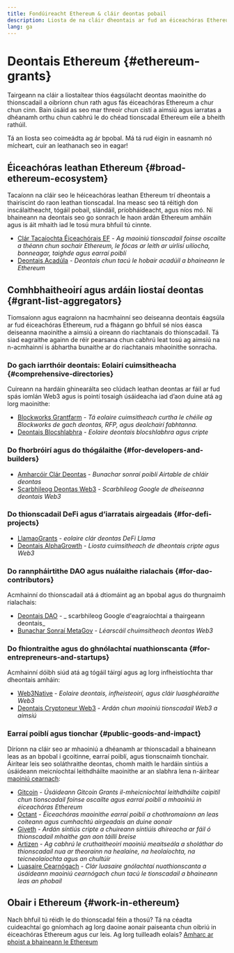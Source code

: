 ```yaml
---
title: Fondúireacht Ethereum & cláir deontas pobail
description: Liosta de na cláir dheontais ar fud an éiceachóras Ethereum.
lang: ga
---
```


# Deontais Ethereum {#ethereum-grants}

Tairgeann na cláir a liostaítear thíos éagsúlacht deontas maoinithe do thionscadail a oibríonn chun rath agus fás éiceachóras Ethereum a chur chun cinn. Bain úsáid as seo mar threoir chun cistí a aimsiú agus iarratas a dhéanamh orthu chun cabhrú le do chéad tionscadal Ethereum eile a bheith rathúil.

Tá an liosta seo coimeádta ag ár bpobal. Má tá rud éigin in easnamh nó mícheart, cuir an leathanach seo in eagar!

## Éiceachóras leathan Ethereum {#broad-ethereum-ecosystem}

Tacaíonn na cláir seo le héiceachóras leathan Ethereum trí dheontais a thairiscint do raon leathan tionscadal. Ina measc seo tá réitigh don inscálaitheacht, tógáil pobail, slándáil, príobháideacht, agus níos mó. Ní bhaineann na deontais seo go sonrach le haon ardán Ethereum amháin agus is áit mhaith iad le tosú mura bhfuil tú cinnte.

- [Clár Tacaíochta Éiceachórais EF](https://esp.ethereum.foundation) - _Ag maoiniú tionscadail foinse oscailte a théann chun sochair Ethereum, le fócas ar leith ar uirlisí uilíocha, bonneagar, taighde agus earraí poiblí_
- [Deontais Acadúla](https://esp.ethereum.foundation/academic-grants) - _Deontais chun tacú le hobair acadúil a bhaineann le Ethereum_

## Comhbhaitheoirí agus ardáin liostaí deontas {#grant-list-aggregators}

Tiomsaíonn agus eagraíonn na hacmhainní seo deiseanna deontais éagsúla ar fud éiceachóras Ethereum, rud a fhágann go bhfuil sé níos éasca deiseanna maoinithe a aimsiú a oireann do riachtanais do thionscadail. Tá siad eagraithe againn de réir pearsana chun cabhrú leat tosú ag aimsiú na n-acmhainní is ábhartha bunaithe ar do riachtanais mhaoinithe sonracha.

### Do gach iarrthóir deontais: Eolairí cuimsitheacha {#comprehensive-directories}

Cuireann na hardáin ghinearálta seo clúdach leathan deontas ar fáil ar fud spás iomlán Web3 agus is pointí tosaigh úsáideacha iad d’aon duine atá ag lorg maoinithe:

- [Blockworks Grantfarm](https://blockworks.co/grants/programs) - _Tá eolaire cuimsitheach curtha le chéile ag Blockworks de gach deontas, RFP, agus deolchairí fabhtanna._
- [Deontais Blocshlabhra](https://www.blockchaingrants.org/) - _Eolaire deontais blocshlabhra agus cripte_

### Do fhorbróirí agus do thógálaithe {#for-developers-and-builders}

- [Amharcóir Clár Deontas](https://airtable.com/shr86elKgWTSCP4AY) - _Bunachar sonraí poiblí Airtable de chláir deontas_
- [Scarbhileog Deontas Web3](https://docs.google.com/spreadsheets/d/1c8koZCI-GLnD8MG-eFcXPOBCNu1v8-aXIfwAAvc7AMc/edit#gid=0) - _Scarbhileog Google de dheiseanna deontais Web3_

### Do thionscadail DeFi agus d’iarratais airgeadais {#for-defi-projects}

- [LlamaoGrants](https://wiki.defillama.com/wiki/LlamaoGrants) - _eolaire clár deontas DeFi Llama_
- [Deontais AlphaGrowth](https://alphagrowth.io/crypto-web3-grants-list) - _Liosta cuimsitheach de dheontais cripte agus Web3_

### Do rannpháirtithe DAO agus nuálaithe rialachais {#for-dao-contributors}

Acmhainní do thionscadail atá á dtiomáint ag an bpobal agus do thurgnaimh rialachais:

- [Deontais DAO](https://docs.google.com/spreadsheets/d/1XHc-p_MHNRdjacc8uOEjtPoWL86olP4GyxAJOFO0zxY/edit#gid=0) - _ scarbhileog Google d'eagraíochtaí a thairgeann deontais_
- [Bunachar Sonraí MetaGov](https://docs.google.com/spreadsheets/d/1e5g-dlWWsK2DZoZGBgfxyfGNSddLk-V7sLEgfPjEhbA/edit#gid=780420708) - _Léarscáil chuimsitheach deontas Web3_

### Do fhiontraithe agus do ghnólachtaí nuathionscanta {#for-entrepreneurs-and-startups}

Acmhainní dóibh siúd atá ag tógáil táirgí agus ag lorg infheistíochta thar dheontais amháin:

- [Web3Native](https://www.web3native.co/) - _Eolaire deontais, infheisteoirí, agus cláir luasghéaraithe Web3_
- [Deontais Cryptoneur Web3](https://www.cryptoneur.xyz/web3-grants) - _Ardán chun maoiniú tionscadail Web3 a aimsiú_

### Earraí poiblí agus tionchar {#public-goods-and-impact}

Díríonn na cláir seo ar mhaoiniú a dhéanamh ar thionscadail a bhaineann leas as an bpobal i gcoitinne, earraí poiblí, agus tionscnaimh tionchair. Áirítear leis seo soláthraithe deontas, chomh maith le hardáin síntiús a úsáideann meicníochtaí leithdháilte maoinithe ar an slabhra lena n-áirítear [maoiniú cearnach](/defi/#quadratic-funding):

- [Gitcoin](https://www.gitcoin.co/program) - _Úsáideann Gitcoin Grants il-mheicníochtaí leithdháilte caipitil chun tionscadail foinse oscailte agus earraí poiblí a mhaoiniú in éiceachóras Ethereum_
- [Octant](https://octant.app/home) - _Éiceachóras maoinithe earraí poiblí a chothromaíonn an leas coiteann agus cumhachtú airgeadais an duine aonair_
- [Giveth](https://giveth.io/) - _Ardán síntiús cripte a chuireann síntiúis dhíreacha ar fáil ó thionscadail mhaithe gan aon táillí breise_
- [Artizen](https://artizen.fund/) - _Ag cabhrú le cruthaitheoirí maoiniú meaitseála a sholáthar do thionscadail nua ar theorainn na healaíne, na heolaíochta, na teicneolaíochta agus an chultúir_
- [Luasaire Cearnógach](https://qacc.giveth.io/) - _Clár luasaire gnólachtaí nuathionscanta a úsáideann maoiniú cearnógach chun tacú le tionscadail a bhaineann leas an phobail_


## Obair i Ethereum {#work-in-ethereum}

Nach bhfuil tú réidh le do thionscadal féin a thosú? Tá na céadta cuideachtaí go gníomhach ag lorg daoine aonair paiseanta chun oibriú in éiceachóras Ethereum agus cur leis. Ag lorg tuilleadh eolais? [Amharc ar phoist a bhaineann le Ethereum](/community/get-involved/#ethereum-jobs)
